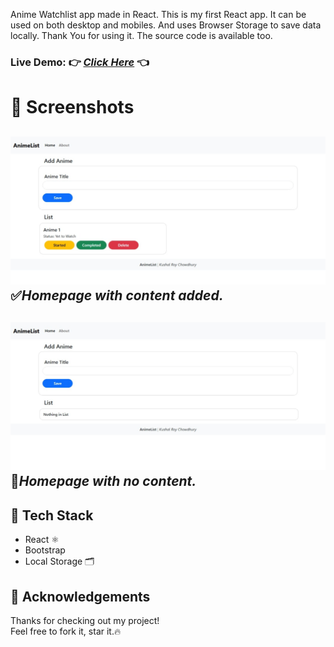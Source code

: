 Anime Watchlist app made in React. This is my first React app. It can be used on both desktop and mobiles. And uses Browser Storage to save data locally.
Thank You for using it. The source code is available too.

### Live Demo: 👉 *[Click Here](https://watchlistkushal.netlify.app/)* 👈

# 📸 Screenshots
![Visual Look of the project.](screenshots/Home.jpeg)
✅*Homepage with content added.*
---
![Visual Look of the project when No Titles are added.](screenshots/Home_NoList.jpeg)
🚫*Homepage with no content.*
---

## 🔧 Tech Stack
- React ⚛️
- Bootstrap 
- Local Storage 🗂️

## 🙏 Acknowledgements
Thanks for checking out my project!  
Feel free to fork it, star it.🔥
